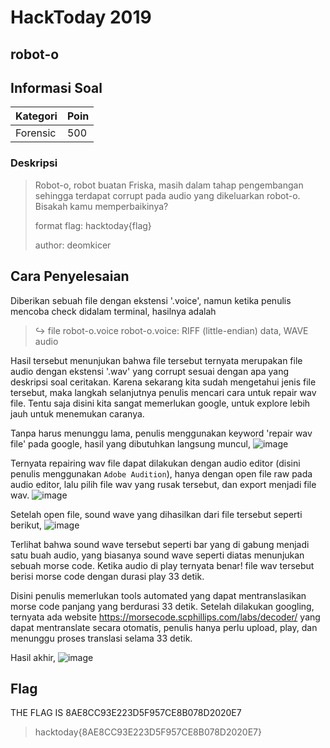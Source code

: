 # HackToday 2019
## robot-o

## Informasi Soal
| Kategori | Poin |
| -------- | ---- |
| Forensic | 500 |
### Deskripsi
>Robot-o, robot buatan Friska, masih dalam tahap pengembangan sehingga terdapat corrupt pada audio yang dikeluarkan robot-o.
>Bisakah kamu memperbaikinya?
>
>format flag: hacktoday{flag}
>
>author: deomkicer

## Cara Penyelesaian
Diberikan sebuah file dengan ekstensi '.voice', namun ketika penulis mencoba check didalam terminal, hasilnya adalah
> ↪ file robot-o.voice 
> robot-o.voice: RIFF (little-endian) data, WAVE audio

Hasil tersebut menunjukan bahwa file tersebut ternyata merupakan file audio dengan ekstensi '.wav' yang corrupt sesuai dengan apa yang deskripsi soal ceritakan.
Karena sekarang kita sudah mengetahui jenis file tersebut, maka langkah selanjutnya penulis mencari cara untuk repair wav file. Tentu saja disini kita sangat memerlukan google, untuk explore lebih jauh untuk menemukan caranya.

Tanpa harus menunggu lama, penulis menggunakan keyword 'repair wav file' pada google, hasil yang dibutuhkan langsung muncul,
![image](https://raw.githubusercontent.com/redspiracy/write-ups/master/HackToday%202019/forensic/robot-o/screenshot/1.jpg)

Ternyata repairing wav file dapat dilakukan dengan audio editor (disini penulis menggunakan `Adobe Audition`), hanya dengan open file raw pada audio editor, lalu pilih file wav yang rusak tersebut, dan export menjadi file wav. 
![image](https://raw.githubusercontent.com/redspiracy/write-ups/master/HackToday%202019/forensic/robot-o/screenshot/2.jpg)

Setelah open file, sound wave yang dihasilkan dari file tersebut seperti berikut,
![image](https://raw.githubusercontent.com/redspiracy/write-ups/master/HackToday%202019/forensic/robot-o/screenshot/3.jpg)

Terlihat bahwa sound wave tersebut seperti bar yang di gabung menjadi satu buah audio, yang biasanya sound wave seperti diatas menunjukan sebuah morse code. Ketika audio di play ternyata benar! file wav tersebut berisi morse code dengan durasi play 33 detik.

Disini penulis memerlukan tools automated yang dapat mentranslasikan morse code panjang yang berdurasi 33 detik. Setelah dilakukan googling, ternyata ada website https://morsecode.scphillips.com/labs/decoder/ yang dapat mentranslate secara otomatis, penulis hanya perlu upload, play, dan menunggu proses translasi selama 33 detik.

Hasil akhir,
![image](https://raw.githubusercontent.com/redspiracy/write-ups/master/HackToday%202019/forensic/robot-o/screenshot/4.jpg)

## Flag
THE FLAG IS 8AE8CC93E223D5F957CE8B078D2020E7
> hacktoday{8AE8CC93E223D5F957CE8B078D2020E7}

